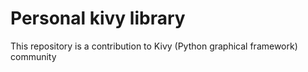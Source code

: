 # Personal kivy library

This repository is a contribution to Kivy (Python graphical framework) community
